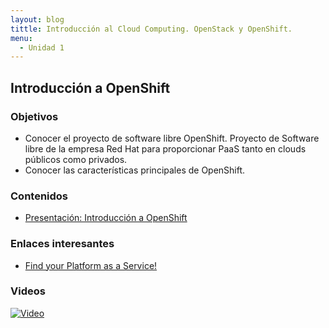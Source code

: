 ```yaml
---
layout: blog
tittle: Introducción al Cloud Computing. OpenStack y OpenShift.
menu:
  - Unidad 1
---
```

## Introducción a OpenShift

### Objetivos

* Conocer el proyecto de software libre OpenShift. Proyecto de Software libre de
la empresa Red Hat para proporcionar PaaS tanto en clouds públicos como privados.
* Conocer las características principales de OpenShift.

### Contenidos

* [Presentación: Introducción a OpenShift](presentacion_openshift)

### Enlaces interesantes

* [Find your Platform as a Service!](http://www.paasify.it/vendors)

### Videos

[![Video](http://img.youtube.com/vi/rbFIHgHDRgo/0.jpg)](http://www.youtube.com/watch?v=rbFIHgHDRgo)
